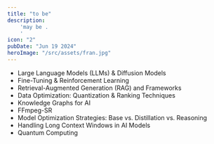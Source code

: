 ```yaml
---
title: "to be"
description:
    'may be .
    '
icon: "2"
pubDate: "Jun 19 2024"
heroImage: "/src/assets/fran.jpg"
---
```

- Large Language Models (LLMs) & Diffusion Models
- Fine-Tuning & Reinforcement Learning
- Retrieval-Augmented Generation (RAG) and Frameworks
- Data Optimization: Quantization & Ranking Techniques
- Knowledge Graphs for AI
- FFmpeg-SR
- Model Optimization Strategies: Base vs. Distillation vs. Reasoning
- Handling Long Context Windows in AI Models
- Quantum Computing